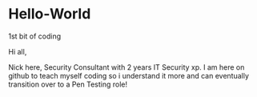 # Hello-World
1st bit of coding


Hi all,

Nick here, Security Consultant with 2 years IT Security xp. I am here on github to teach myself coding so i understand it more and can eventually transition over to a Pen Testing role!
